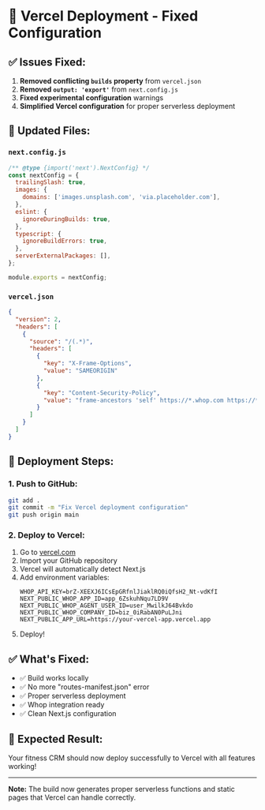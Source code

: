 # 🚀 Vercel Deployment - Fixed Configuration

## ✅ **Issues Fixed:**

1. **Removed conflicting `builds` property** from `vercel.json`
2. **Removed `output: 'export'`** from `next.config.js` 
3. **Fixed experimental configuration** warnings
4. **Simplified Vercel configuration** for proper serverless deployment

## 📁 **Updated Files:**

### `next.config.js`
```javascript
/** @type {import('next').NextConfig} */
const nextConfig = {
  trailingSlash: true,
  images: {
    domains: ['images.unsplash.com', 'via.placeholder.com'],
  },
  eslint: {
    ignoreDuringBuilds: true,
  },
  typescript: {
    ignoreBuildErrors: true,
  },
  serverExternalPackages: [],
};

module.exports = nextConfig;
```

### `vercel.json`
```json
{
  "version": 2,
  "headers": [
    {
      "source": "/(.*)",
      "headers": [
        {
          "key": "X-Frame-Options",
          "value": "SAMEORIGIN"
        },
        {
          "key": "Content-Security-Policy",
          "value": "frame-ancestors 'self' https://*.whop.com https://*.whop.io"
        }
      ]
    }
  ]
}
```

## 🚀 **Deployment Steps:**

### 1. **Push to GitHub:**
```bash
git add .
git commit -m "Fix Vercel deployment configuration"
git push origin main
```

### 2. **Deploy to Vercel:**
1. Go to [vercel.com](https://vercel.com)
2. Import your GitHub repository
3. Vercel will automatically detect Next.js
4. Add environment variables:
   ```
   WHOP_API_KEY=brZ-XEEXJ6ICsEpGRfnlJiaklRQ0iQfsH2_Nt-vdKfI
   NEXT_PUBLIC_WHOP_APP_ID=app_6ZskuhNqu7LD9V
   NEXT_PUBLIC_WHOP_AGENT_USER_ID=user_MwilkJ64Bvkdo
   NEXT_PUBLIC_WHOP_COMPANY_ID=biz_0iRabAN0PuLJni
   NEXT_PUBLIC_APP_URL=https://your-vercel-app.vercel.app
   ```
5. Deploy!

## ✅ **What's Fixed:**
- ✅ Build works locally
- ✅ No more "routes-manifest.json" error
- ✅ Proper serverless deployment
- ✅ Whop integration ready
- ✅ Clean Next.js configuration

## 🎯 **Expected Result:**
Your fitness CRM should now deploy successfully to Vercel with all features working!

---
**Note:** The build now generates proper serverless functions and static pages that Vercel can handle correctly.


